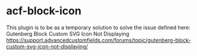 # acf-block-icon
This plugin is to be as a temporary solution to solve the issue defined here: Gutenberg Block Custom SVG Icon Not Displaying https://support.advancedcustomfields.com/forums/topic/gutenberg-block-custom-svg-icon-not-displaying/
